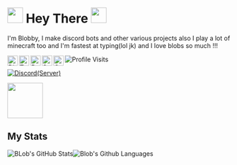 # <img src="https://cdn.discordapp.com/attachments/809031839032672327/813335528472182814/740595152124510228.gif" width="35px"> Hey There <img src="https://cdn.discordapp.com/attachments/809031839032672327/813335958170632192/796599576240455692.gif" width="35px">

I'm Blobby, I make discord bots and other various projects also I play a lot of minecraft too and I'm fastest at typing(lol jk) and I love blobs so much !!!

<a href="https://discord.gg/RWSEj6JrjJ">
  <img align="left" alt="Discord" width="23px" src="https://raw.githubusercontent.com/peterthehan/peterthehan/master/assets/discord.svg" />
</a>
<a href="https://twitter.com/BlobbyDev">
  <img align="left" alt="Twitter" width="23px" src="https://raw.githubusercontent.com/peterthehan/peterthehan/master/assets/twitter.svg" />
</a>
<a href="https://www.reddit.com/user/BlobbyDev">
  <img align="left" alt="Reddit" width="23px" src="https://raw.githubusercontent.com/peterthehan/peterthehan/master/assets/reddit.svg" />
</a>
<a href="https://open.spotify.com/user/4y38lwzm4zn0vld9nfvnvv5ys">
  <img align="left" alt="Spotify" width="23px" src="https://raw.githubusercontent.com/peterthehan/peterthehan/master/assets/spotify.svg" />
</a>
<a href="https://www.youtube.com/watch?v=dQw4w9WgXcQ">
  <img align="left" alt="OnlyFans" width="23px" src="https://cdn.discordapp.com/attachments/809031839032672327/813033046927343646/8e88ca9a562a39037a9d708810f3de5b.png" />
</a>

![Profile Visits](https://komarev.com/ghpvc/?username=Dinav69&color=yellow&label=Profile-Visits&width=26px)

[![Discord(Server)](https://img.shields.io/discord/785447323156742204?color=7289DA&logo=discord&style=for-the-badge&label=Server)](https://discord.gg/RWSEj6JrjJ)

<p href="https://discord.gg/RWSEj6JrjJ">
<img height="80px" src="https://discord.c99.nl/widget/theme-4/686951405046464534.png" />
</p>

## My Stats

![BLob's GitHub Stats](https://github-readme-stats.vercel.app/api?username=BlobbyDev&show_icons=true&theme=react)![Blob's Github Languages](https://github-readme-stats.vercel.app/api/top-langs?username=BlobbyDev&show_icons=true&theme=tokyonight&layout=compact)








